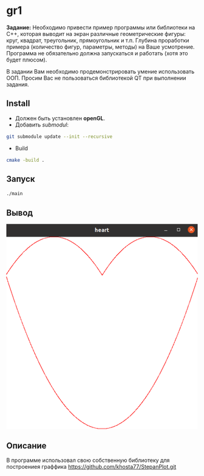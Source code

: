 # gr1

**Задание:** Необходимо привести пример программы или библиотеки на C++, которая выводит на экран различные геометрические фигуры: круг, квадрат, треугольник, прямоугольник и т.п.
Глубина проработки примера (количество фигур, параметры, методы) на Ваше усмотрение. Программа не обязательно должна запускаться и работать (хотя это будет плюсом).

В задании Вам необходимо продемонстрировать умение использовать ООП. Просим Вас не пользоваться библиотекой QT при выполнении задания.

## Install
* Должен быть установлен **openGL**.
* Добавить *submodul*:
```sh
git submodule update --init --recursive
```
* Build
```sh
cmake -build .
```
## Запуск
```sh
./main
```

## Вывод

![](./img.png)

## Описание

В программе использовал свою собственную библиотеку для построениея граффика https://github.com/khosta77/StepanPlot.git